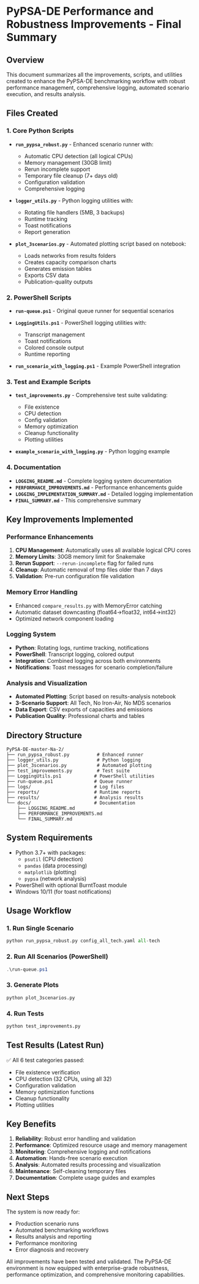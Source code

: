 # PyPSA-DE Performance and Robustness Improvements - Final Summary

## Overview
This document summarizes all the improvements, scripts, and utilities created to enhance the PyPSA-DE benchmarking workflow with robust performance management, comprehensive logging, automated scenario execution, and results analysis.

## Files Created

### 1. Core Python Scripts
- **`run_pypsa_robust.py`** - Enhanced scenario runner with:
  - Automatic CPU detection (all logical CPUs)
  - Memory management (30GB limit)
  - Rerun incomplete support
  - Temporary file cleanup (7+ days old)
  - Configuration validation
  - Comprehensive logging

- **`logger_utils.py`** - Python logging utilities with:
  - Rotating file handlers (5MB, 3 backups)
  - Runtime tracking
  - Toast notifications
  - Report generation

- **`plot_3scenarios.py`** - Automated plotting script based on notebook:
  - Loads networks from results folders
  - Creates capacity comparison charts
  - Generates emission tables
  - Exports CSV data
  - Publication-quality outputs

### 2. PowerShell Scripts
- **`run-queue.ps1`** - Original queue runner for sequential scenarios
- **`LoggingUtils.ps1`** - PowerShell logging utilities with:
  - Transcript management
  - Toast notifications
  - Colored console output
  - Runtime reporting

- **`run_scenario_with_logging.ps1`** - Example PowerShell integration

### 3. Test and Example Scripts
- **`test_improvements.py`** - Comprehensive test suite validating:
  - File existence
  - CPU detection
  - Config validation
  - Memory optimization
  - Cleanup functionality
  - Plotting utilities

- **`example_scenario_with_logging.py`** - Python logging example

### 4. Documentation
- **`LOGGING_README.md`** - Complete logging system documentation
- **`PERFORMANCE_IMPROVEMENTS.md`** - Performance enhancements guide
- **`LOGGING_IMPLEMENTATION_SUMMARY.md`** - Detailed logging implementation
- **`FINAL_SUMMARY.md`** - This comprehensive summary

## Key Improvements Implemented

### Performance Enhancements
1. **CPU Management**: Automatically uses all available logical CPU cores
2. **Memory Limits**: 30GB memory limit for Snakemake
3. **Rerun Support**: `--rerun-incomplete` flag for failed runs
4. **Cleanup**: Automatic removal of tmp files older than 7 days
5. **Validation**: Pre-run configuration file validation

### Memory Error Handling
- Enhanced `compare_results.py` with MemoryError catching
- Automatic dataset downcasting (float64→float32, int64→int32)
- Optimized network component loading

### Logging System
- **Python**: Rotating logs, runtime tracking, notifications
- **PowerShell**: Transcript logging, colored output
- **Integration**: Combined logging across both environments
- **Notifications**: Toast messages for scenario completion/failure

### Analysis and Visualization
- **Automated Plotting**: Script based on results-analysis notebook
- **3-Scenario Support**: All Tech, No Iron-Air, No MDS scenarios
- **Data Export**: CSV exports of capacities and emissions
- **Publication Quality**: Professional charts and tables

## Directory Structure
```
PyPSA-DE-master-Na-2/
├── run_pypsa_robust.py          # Enhanced runner
├── logger_utils.py              # Python logging
├── plot_3scenarios.py           # Automated plotting
├── test_improvements.py         # Test suite
├── LoggingUtils.ps1            # PowerShell utilities
├── run-queue.ps1               # Queue runner
├── logs/                       # Log files
├── reports/                    # Runtime reports
├── results/                    # Analysis results
└── docs/                       # Documentation
    ├── LOGGING_README.md
    ├── PERFORMANCE_IMPROVEMENTS.md
    └── FINAL_SUMMARY.md
```

## System Requirements
- Python 3.7+ with packages:
  - `psutil` (CPU detection)
  - `pandas` (data processing)
  - `matplotlib` (plotting)
  - `pypsa` (network analysis)
- PowerShell with optional BurntToast module
- Windows 10/11 (for toast notifications)

## Usage Workflow

### 1. Run Single Scenario
```python
python run_pypsa_robust.py config_all_tech.yaml all-tech
```

### 2. Run All Scenarios (PowerShell)
```powershell
.\run-queue.ps1
```

### 3. Generate Plots
```python
python plot_3scenarios.py
```

### 4. Run Tests
```python
python test_improvements.py
```

## Test Results (Latest Run)
✅ All 6 test categories passed:
- File existence verification
- CPU detection (32 CPUs, using all 32)
- Configuration validation
- Memory optimization functions
- Cleanup functionality  
- Plotting utilities

## Key Benefits
1. **Reliability**: Robust error handling and validation
2. **Performance**: Optimized resource usage and memory management
3. **Monitoring**: Comprehensive logging and notifications
4. **Automation**: Hands-free scenario execution
5. **Analysis**: Automated results processing and visualization
6. **Maintenance**: Self-cleaning temporary files
7. **Documentation**: Complete usage guides and examples

## Next Steps
The system is now ready for:
- Production scenario runs
- Automated benchmarking workflows
- Results analysis and reporting
- Performance monitoring
- Error diagnosis and recovery

All improvements have been tested and validated. The PyPSA-DE environment is now equipped with enterprise-grade robustness, performance optimization, and comprehensive monitoring capabilities.
